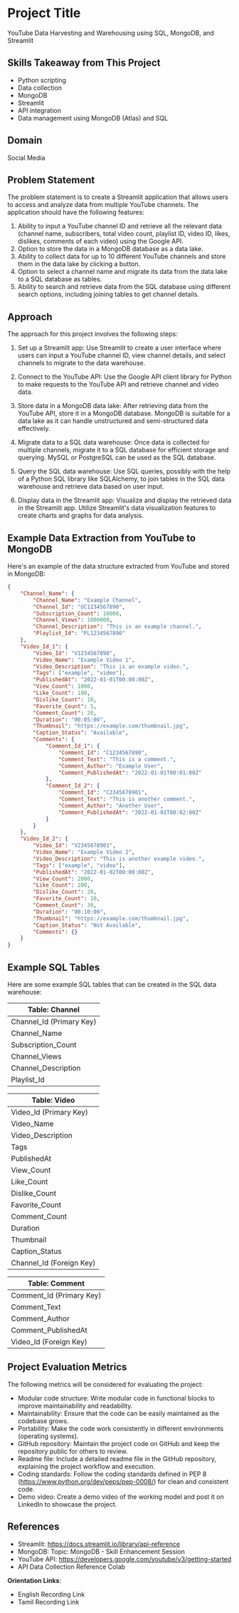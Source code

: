 # Project Title

YouTube Data Harvesting and Warehousing using SQL, MongoDB, and Streamlit

## Skills Takeaway from This Project

- Python scripting
- Data collection
- MongoDB
- Streamlit
- API integration
- Data management using MongoDB (Atlas) and SQL

## Domain

Social Media

## Problem Statement

The problem statement is to create a Streamlit application that allows users to access and analyze data from multiple YouTube channels. The application should have the following features:

1. Ability to input a YouTube channel ID and retrieve all the relevant data (channel name, subscribers, total video count, playlist ID, video ID, likes, dislikes, comments of each video) using the Google API.
2. Option to store the data in a MongoDB database as a data lake.
3. Ability to collect data for up to 10 different YouTube channels and store them in the data lake by clicking a button.
4. Option to select a channel name and migrate its data from the data lake to a SQL database as tables.
5. Ability to search and retrieve data from the SQL database using different search options, including joining tables to get channel details.

## Approach

The approach for this project involves the following steps:

1. Set up a Streamlit app: Use Streamlit to create a user interface where users can input a YouTube channel ID, view channel details, and select channels to migrate to the data warehouse.

2. Connect to the YouTube API: Use the Google API client library for Python to make requests to the YouTube API and retrieve channel and video data.

3. Store data in a MongoDB data lake: After retrieving data from the YouTube API, store it in a MongoDB database. MongoDB is suitable for a data lake as it can handle unstructured and semi-structured data effectively.

4. Migrate data to a SQL data warehouse: Once data is collected for multiple channels, migrate it to a SQL database for efficient storage and querying. MySQL or PostgreSQL can be used as the SQL database.

5. Query the SQL data warehouse: Use SQL queries, possibly with the help of a Python SQL library like SQLAlchemy, to join tables in the SQL data warehouse and retrieve data based on user input.

6. Display data in the Streamlit app: Visualize and display the retrieved data in the Streamlit app. Utilize Streamlit's data visualization features to create charts and graphs for data analysis.

## Example Data Extraction from YouTube to MongoDB

Here's an example of the data structure extracted from YouTube and stored in MongoDB:

```json
{
    "Channel_Name": {
        "Channel_Name": "Example Channel",
        "Channel_Id": "UC1234567890",
        "Subscription_Count": 10000,
        "Channel_Views": 1000000,
        "Channel_Description": "This is an example channel.",
        "Playlist_Id": "PL1234567890"
    },
    "Video_Id_1": {
        "Video_Id": "V1234567890",
        "Video_Name": "Example Video 1",
        "Video_Description": "This is an example video.",
        "Tags": ["example", "video"],
        "PublishedAt": "2022-01-01T00:00:00Z",
        "View_Count": 1000,
        "Like_Count": 100,
        "Dislike_Count": 10,
        "Favorite_Count": 5,
        "Comment_Count": 20,
        "Duration": "00:05:00",
        "Thumbnail": "https://example.com/thumbnail.jpg",
        "Caption_Status": "Available",
        "Comments": {
            "Comment_Id_1": {
                "Comment_Id": "C1234567890",
                "Comment_Text": "This is a comment.",
                "Comment_Author": "Example User",
                "Comment_PublishedAt": "2022-01-01T00:01:00Z"
            },
            "Comment_Id_2": {
                "Comment_Id": "C2345678901",
                "Comment_Text": "This is another comment.",
                "Comment_Author": "Another User",
                "Comment_PublishedAt": "2022-01-01T00:02:00Z"
            }
        }
    },
    "Video_Id_2": {
        "Video_Id": "V2345678901",
        "Video_Name": "Example Video 2",
        "Video_Description": "This is another example video.",
        "Tags": ["example", "video"],
        "PublishedAt": "2022-01-02T00:00:00Z",
        "View_Count": 2000,
        "Like_Count": 200,
        "Dislike_Count": 20,
        "Favorite_Count": 10,
        "Comment_Count": 30,
        "Duration": "00:10:00",
        "Thumbnail": "https://example.com/thumbnail.jpg",
        "Caption_Status": "Not Available",
        "Comments": {}
    }
}
```

## Example SQL Tables

Here are some example SQL tables that can be created in the SQL data warehouse:

| Table: Channel            |
|---------------------------|
| Channel_Id (Primary Key)  |
| Channel_Name              |
| Subscription_Count        |
| Channel_Views             |
| Channel_Description       |
| Playlist_Id               |

| Table: Video                  |
|------------------------------|
| Video_Id (Primary Key)        |
| Video_Name                    |
| Video_Description             |
| Tags                          |
| PublishedAt                   |
| View_Count                    |
| Like_Count                    |
| Dislike_Count                 |
| Favorite_Count                |
| Comment_Count                 |
| Duration                      |
| Thumbnail                     |
| Caption_Status                |
| Channel_Id (Foreign Key)      |

| Table: Comment             |
|----------------------------|
| Comment_Id (Primary Key)   |
| Comment_Text               |
| Comment_Author             |
| Comment_PublishedAt        |
| Video_Id (Foreign Key)     |

## Project Evaluation Metrics

The following metrics will be considered for evaluating the project:

- Modular code structure: Write modular code in functional blocks to improve maintainability and readability.
- Maintainability: Ensure that the code can be easily maintained as the codebase grows.
- Portability: Make the code work consistently in different environments (operating systems).
- GitHub repository: Maintain the project code on GitHub and keep the repository public for others to review.
- Readme file: Include a detailed readme file in the GitHub repository, explaining the project workflow and execution.
- Coding standards: Follow the coding standards defined in PEP 8 (https://www.python.org/dev/peps/pep-0008/) for clean and consistent code.
- Demo video: Create a demo video of the working model and post it on LinkedIn to showcase the project.

## References

- Streamlit: https://docs.streamlit.io/library/api-reference
- MongoDB: Topic: MongoDB - Skill Enhancement Session
- YouTube API: https://developers.google.com/youtube/v3/getting-started
- API Data Collection Reference Colab

**Orientation Links**:
- English Recording Link
- Tamil Recording Link

